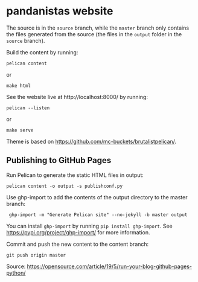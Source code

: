 # pandanistas website

The source is in the `source` branch, while the `master` branch only contains the files generated from the source (the files in the `output` folder in the `source` branch).

Build the content by running:
```
pelican content
```

or

```
make html
```

See the website live at http://localhost:8000/ by running:

```
pelican --listen
```

or

```
make serve
```

Theme is based on <https://github.com/mc-buckets/brutalistpelican/>.

## Publishing to GitHub Pages
Run Pelican to generate the static HTML files in output:
```
pelican content -o output -s publishconf.py
```

Use ghp-import to add the contents of the output directory to the master branch: 
```
 ghp-import -m "Generate Pelican site" --no-jekyll -b master output
```

You can install `ghp-import` by running `pip install ghp-import`. See <https://pypi.org/project/ghp-import/> for more information.

Commit and push the new content to the content branch: 
```
git push origin master
```

Source: <https://opensource.com/article/19/5/run-your-blog-github-pages-python/>